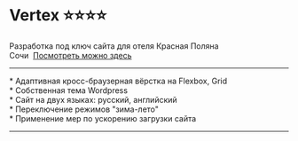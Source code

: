 # Vertex ⭐⭐⭐⭐
Разработка под ключ сайта для отеля Красная Поляна Сочи&nbsp;&nbsp;<a target="_blank" href="https://vertexhotel.ru">Посмотреть можно здесь</a>
<hr>
* Адаптивная кросс-браузерная вёрстка на Flexbox, Grid<br>
* Собственная тема Wordpress<br>
* Сайт на двух языках: русский, английский<br>
* Переключение режимов "зима-лето"<br>
* Применение мер по ускорению загрузки сайта<br>
<hr>
